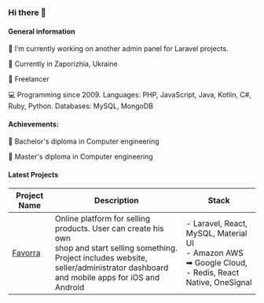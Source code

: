 ### Hi there 👋

#### General information

🔭 I’m currently working on another admin panel for Laravel projects.

📍 Currently in Zaporizhia, Ukraine

🏢 Freelancer

💻 Programming since 2009. Languages: PHP, JavaScript, Java, Kotlin, C#, Ruby, Python. Databases: MySQL, MongoDB

#### Achievements:

📄 Bachelor's diploma in Computer engineering

📄 Master's diploma in Computer engineering

#### Latest Projects

| Project Name|Description|Stack|
|----------|-----------|------|
|[Favorra](https://gitlab.com/AlexeyRudkovskiy/favorra-website)|Online platform for selling products. User can create his own<br>shop and start selling something. Project includes website,<br>seller/administrator dashboard and mobile apps for iOS and Android|- Laravel, React, MySQL, Material UI <br> - Amazon AWS ➡ Google Cloud, <br> - Redis, React Native, OneSignal|

<!-- 
- 😄 Pronouns: ...
- ⚡ Fun fact: ...
--> 
